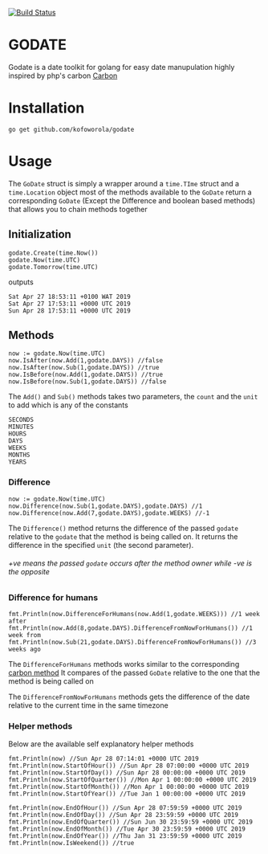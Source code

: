 [![Build Status](https://travis-ci.org/kofoworola/godate.svg?branch=master)](https://travis-ci.org/kofoworola/godate)

# GODATE
Godate is a date toolkit for golang for easy date manupulation highly inspired by php's carbon [Carbon](https://carbon.nesbot.com/)
# Installation
```
go get github.com/kofoworola/godate
```
# Usage
The `GoDate` struct is simply a wrapper around a `time.TIme` struct and a `time.Location` object
most of the methods available to the  `GoDate` return a corresponding `GoDate` (Except the Difference and boolean based methods) that
allows you to chain methods together 
## Initialization
```
godate.Create(time.Now())
godate.Now(time.UTC)
godate.Tomorrow(time.UTC)
```
outputs
```
Sat Apr 27 18:53:11 +0100 WAT 2019
Sat Apr 27 17:53:11 +0000 UTC 2019
Sun Apr 28 17:53:11 +0000 UTC 2019
```

## Methods
```
now := godate.Now(time.UTC)
now.IsAfter(now.Add(1,godate.DAYS)) //false
now.IsAfter(now.Sub(1,godate.DAYS)) //true
now.IsBefore(now.Add(1,godate.DAYS)) //true
now.IsBefore(now.Sub(1,godate.DAYS)) //false
```

The `Add()` and `Sub()` methods takes two parameters, the `count` and the
`unit` to add which is any of the constants
```
SECONDS 
MINUTES
HOURS
DAYS 
WEEKS
MONTHS
YEARS
```


### Difference
```
now := godate.Now(time.UTC)
now.Difference(now.Sub(1,godate.DAYS),godate.DAYS) //1 
now.Difference(now.Add(7,godate.DAYS),godate.WEEKS) //-1
```

The `Difference()` method returns the difference of the passed `godate`
relative to the `godate` that the method is being called on. It returns the difference
in the specified `unit` (the second parameter).
###### +ve means the passed `godate` occurs after the method owner while -ve is the opposite

### Difference for humans
```
fmt.Println(now.DifferenceForHumans(now.Add(1,godate.WEEKS))) //1 week after
fmt.Println(now.Add(8,godate.DAYS).DifferenceFromNowForHumans()) //1 week from 
fmt.Println(now.Sub(21,godate.DAYS).DifferenceFromNowForHumans()) //3 weeks ago
```
The `DifferenceForHumans` methods works similar to the corresponding
[carbon method](https://carbon.nesbot.com/docs/#api-humandiff)
It compares of the passed `GoDate` relative to the one that the method is being called on

The `DifferenceFromNowForHumans` methods gets the difference of the date relative to the current 
time in the same timezone

### Helper methods
Below are the available self explanatory helper methods
```
fmt.Println(now) //Sun Apr 28 07:14:01 +0000 UTC 2019
fmt.Println(now.StartOfHour()) //Sun Apr 28 07:00:00 +0000 UTC 2019
fmt.Println(now.StartOfDay()) //Sun Apr 28 00:00:00 +0000 UTC 2019
fmt.Println(now.StartOfQuarter()) //Mon Apr 1 00:00:00 +0000 UTC 2019
fmt.Println(now.StartOfMonth()) //Mon Apr 1 00:00:00 +0000 UTC 2019
fmt.Println(now.StartOfYear()) //Tue Jan 1 00:00:00 +0000 UTC 2019

fmt.Println(now.EndOfHour()) //Sun Apr 28 07:59:59 +0000 UTC 2019
fmt.Println(now.EndOfDay()) //Sun Apr 28 23:59:59 +0000 UTC 2019
fmt.Println(now.EndOfQuarter()) //Sun Jun 30 23:59:59 +0000 UTC 2019
fmt.Println(now.EndOfMonth()) //Tue Apr 30 23:59:59 +0000 UTC 2019
fmt.Println(now.EndOfYear()) //Thu Jan 31 23:59:59 +0000 UTC 2019
fmt.Println(now.IsWeekend()) //true
```